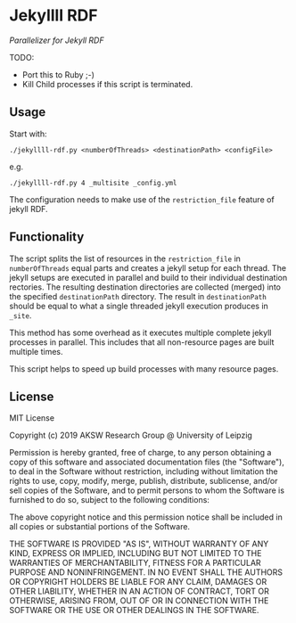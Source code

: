 # Jekyllll RDF

*Parallelizer for Jekyll RDF*

TODO:
* Port this to Ruby ;-)
* Kill Child processes if this script is terminated.

## Usage

Start with:

```
./jekyllll-rdf.py <numberOfThreads> <destinationPath> <configFile>
```

e.g.

```
./jekyllll-rdf.py 4 _multisite _config.yml
```

The configuration needs to make use of the `restriction_file` feature of jekyll RDF.


## Functionality

The script splits the list of resources in the `restriction_file` in `numberOfThreads` equal parts and creates a jekyll setup for each thread.
The jekyll setups are executed in parallel and build to their individual destination rectories.
The resulting destination directories are collected (merged) into the specified `destinationPath` directory.
The result in `destinationPath` should be equal to what a single threaded jekyll execution produces in `_site`.

This method has some overhead as it executes multiple complete jekyll processes in parallel.
This includes that all non-resource pages are built multiple times.

This script helps to speed up build processes with many resource pages.

## License

MIT License

Copyright (c) 2019 AKSW Research Group @ University of Leipzig

Permission is hereby granted, free of charge, to any person obtaining a copy
of this software and associated documentation files (the "Software"), to deal
in the Software without restriction, including without limitation the rights
to use, copy, modify, merge, publish, distribute, sublicense, and/or sell
copies of the Software, and to permit persons to whom the Software is
furnished to do so, subject to the following conditions:

The above copyright notice and this permission notice shall be included in all
copies or substantial portions of the Software.

THE SOFTWARE IS PROVIDED "AS IS", WITHOUT WARRANTY OF ANY KIND, EXPRESS OR
IMPLIED, INCLUDING BUT NOT LIMITED TO THE WARRANTIES OF MERCHANTABILITY,
FITNESS FOR A PARTICULAR PURPOSE AND NONINFRINGEMENT. IN NO EVENT SHALL THE
AUTHORS OR COPYRIGHT HOLDERS BE LIABLE FOR ANY CLAIM, DAMAGES OR OTHER
LIABILITY, WHETHER IN AN ACTION OF CONTRACT, TORT OR OTHERWISE, ARISING FROM,
OUT OF OR IN CONNECTION WITH THE SOFTWARE OR THE USE OR OTHER DEALINGS IN THE
SOFTWARE.
